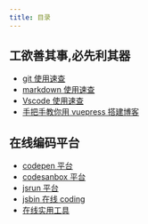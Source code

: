 ```yaml
---
title: 目录
---
```


## 工欲善其事,必先利其器

- [git 使用速查](./git-common-problem)
- [markdown 使用速查](./markdown-use-guide)
- [Vscode 使用速查](./vscode-guide)
- [手把手教你用 vuepress 搭建博客](./vuepress-build-blog)

## 在线编码平台

- [codepen 平台](https://codepen.io/)
- [codesanbox 平台](https://codesandbox.io/)
- [jsrun 平台](http://jsrun.net/)
- [jsbin 在线 coding](http://jsbin.com/)
- [在线实用工具](https://tool.lu/)

<div align="right">
  <ShareLink />
</div>
<div align="center">
  <DaShang />
</div>
<ShangPic />
